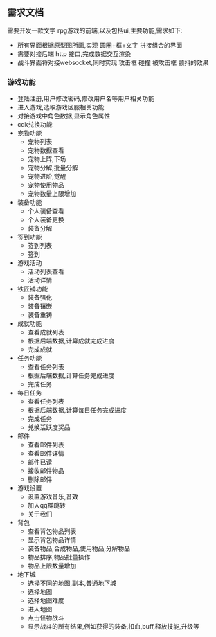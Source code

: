 ## 需求文档
需要开发一款文字 rpg游戏的前端,以及包括ui,主要功能,需求如下:
- 所有界面根据原型图所画,实现 圆圈+框+文字 拼接组合的界面
- 需要对接后端 http 接口,完成数据交互渲染
- 战斗界面将对接websocket,同时实现 攻击框 碰撞 被攻击框 颤抖的效果

### 游戏功能
- 登陆注册,用户修改密码,修改用户名等用户相关功能
- 进入游戏,选取游戏区服相关功能
- 对接游戏中角色数据,显示角色属性
- cdk兑换功能
- 宠物功能
    - 宠物列表
    - 宠物数据查看
    - 宠物上阵,下场
    - 宠物分解,批量分解
    - 宠物进阶,觉醒
    - 宠物使用物品
    - 宠物数量上限增加
- 装备功能
    - 个人装备查看
    - 个人装备更换
    - 装备分解
- 签到功能
    - 签到列表
    - 签到
- 游戏活动
    - 活动列表查看
    - 活动详情
- 铁匠铺功能
    - 装备强化
    - 装备镶嵌
    - 装备重铸
- 成就功能
    - 查看成就列表
    - 根据后端数据,计算成就完成进度
    - 完成成就
- 任务功能
    - 查看任务列表
    - 根据后端数据,计算任务完成进度
    - 完成任务
- 每日任务
    - 查看任务列表
    - 根据后端数据,计算每日任务完成进度
    - 完成任务
    - 兑换活跃度奖品
- 邮件
    - 查看邮件列表
    - 查看邮件详情
    - 邮件已读
    - 接收邮件物品
    - 删除邮件
- 游戏设置
    - 设置游戏音乐,音效
    - 加入qq群跳转
    - 关于我们
- 背包
    - 查看背包物品列表
    - 显示背包物品详情
    - 装备物品,合成物品,使用物品,分解物品
    - 物品排序,物品批量操作
    - 物品上限数量增加
- 地下城
    - 选择不同的地图,副本,普通地下城
    - 选择地图 
    - 选择地图难度
    - 进入地图
    - 点击怪物战斗
    - 显示战斗的所有结果,例如获得的装备,扣血,buff,释放技能,升级等 
